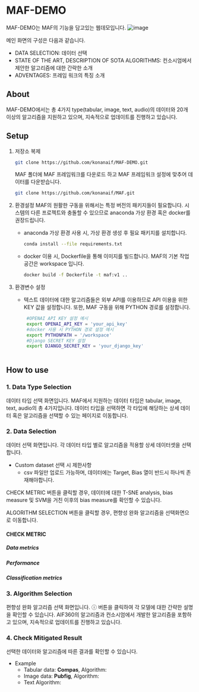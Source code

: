 # MAF-DEMO
MAF-DEMO는 MAF의 기능을 담고있는 웹데모입니다.
![image](https://github.com/eeunz/MAF-DEMO/assets/110804596/675ab84c-20c3-48fa-bed1-4b3e1d41a7ee)

메인 화면의 구성은 다음과 같습니다.
- DATA SELECTION: 데이터 선택
- STATE OF THE ART, DESCRIPTION OF SOTA ALGORITHMS: 컨소시엄에서 제안한 알고리즘에 대한 간략한 소개
- ADVENTAGES: 프레임 워크의 특징 소개

## About

MAF-DEMO에서는 총 4가지 type(tabular, image, text, audio)의 데이터와 20개 이상의 알고리즘을 지원하고 있으며, 지속적으로 업데이트를 진행하고 있습니다.

## Setup
1. 저장소 복제
    ```bash
    git clone https://github.com/konanaif/MAF-DEMO.git
    ```
    MAF 폴더에 MAF 프레임워크를 다운로드 하고 MAF 프레임워크 설정에 맞추어 데이터를 다운받습니다.
    ``` bash
    git clone https://github.com/konanaif/MAF.git
    ```

2. 환경설정
    MAF의 원활한 구동을 위해서는 특정 버전의 패키지들이 필요합니다. 시스템의 다른 프로젝트와 충돌할 수 있으므로 anaconda 가상 환경 혹은 docker를 권장드립니다.
    - anaconda 가상 환경 사용 시, 가상 환경 생성 후 필요 패키지를 설치합니다.
      ```bash
      conda install --file requirements.txt
      ```
    - docker 이용 시, Dockerfile을 통해 이미지를 빌드합니다. MAF의 기본 작업 공간은 workspace 입니다.
      ```bash
      docker build -f Dockerfile -t maf:v1 ..
      ```

3. 환경변수 설정
   - 텍스트 데이터에 대한 알고리즘들은 외부 API를 이용하므로 API 이용을 위한 KEY 값을 설정합니다. 또한, MAF 구동을 위해 PYTHON 경로를 설정합니다.
     ```bash
      #OPENAI API KEY 설정 예시
      export OPENAI_API_KEY = 'your_api_key'
      #docker 사용 시 PYTHON 경로 설정 예시
      export PYTHONPATH = '/workspace'
      #Django SECRET KEY 설정
      export DJANGO_SECRET_KEY = 'your_django_key'
    ```

## How to use
### 1. Data Type Selection

데이터 타입 선택 화면입니다. MAF에서 지원하는 데이터 타입은 tabular, image, text, audio의 총 4가지입니다.
데이터 타입을 선택하면 각 타입에 해당하는 상세 데이터 혹은 알고리즘을 선택할 수 있는 페이지로 이동합니다.

### 2. Data Selection

데이터 선택 화면입니다. 각 데이터 타입 별로 알고리즘을 적용할 상세 데이터셋을 선택합니다.
* Custom dataset 선택 시 제한사항
  * csv 파일만 업로드 가능하며, 데이터에는 Target, Bias 열이 반드시 하나씩 존재해야합니다.

CHECK METRIC 버튼을 클릭할 경우, 데이터에 대한 T-SNE analysis, bias measure 및 SVM을 거친 이후의 bias measure를 확인할 수 있습니다.

ALGORITHM SELECTION 버튼을 클릭할 경우, 편향성 완화 알고리즘을 선택화면으로 이동합니다.

#### CHECK METRIC
##### Data metrics

##### Performance

##### Classification metrics

### 3. Algorithm Selection
편향성 완화 알고리즘 선택 화면입니다. ⓘ 버튼을 클릭하여 각 모델에 대한 간략한 설명을 확인할 수 있습니다.
AIF360의 알고리즘과 컨소시엄에서 개발한 알고리즘을 포함하고 있으며, 지속적으로 업데이트를 진행하고 있습니다.

### 4. Check Mitigated Result
선택한 데이터와 알고리즘에 따른 결과를 확인할 수 있습니다.
- Example
  - Tabular data: <b>Compas</b>, Algorithm:
  - Image data: <b>Pubfig</b>, Algorithm:
  - Text Algorithm:
